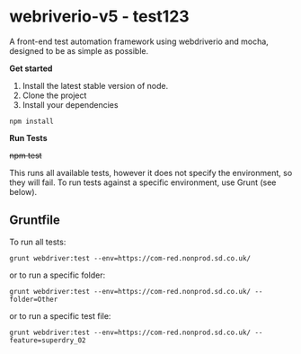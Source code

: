 # webriverio-v5 - test123

A front-end test automation framework using webdriverio and mocha, designed to be as simple as possible.

**Get started**

1. Install the latest stable version of node.
2. Clone the project
3. Install your dependencies

```
npm install
```
**Run Tests**

~~npm test~~

This runs all available tests, however it does not specify the environment, so they will fail. To run tests against a specific environment, use Grunt (see below).

## Gruntfile
To run all tests:
```
grunt webdriver:test --env=https://com-red.nonprod.sd.co.uk/ 
```

or to run a specific folder:
```
grunt webdriver:test --env=https://com-red.nonprod.sd.co.uk/ --folder=Other
```

or to run a specific test file:
```
grunt webdriver:test --env=https://com-red.nonprod.sd.co.uk/ --feature=superdry_02
```
